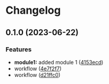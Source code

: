 # Changelog

## 0.1.0 (2023-06-22)


### Features

* **module1:** added module 1 ([4153ecd](https://github.com/ekkinox/go-modules/commit/4153ecd85804827a07f49f4c7cf0f519c2733d7f))
* workflow ([4e7f2f7](https://github.com/ekkinox/go-modules/commit/4e7f2f79d05613e1031c88be01c96dcf38217f75))
* workflow ([d21ffc0](https://github.com/ekkinox/go-modules/commit/d21ffc0939e9d454657008a97199523026798457))
